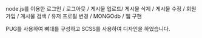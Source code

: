 node.js를 이용한 로그인 / 로그아웃 / 게시물 업로드/ 게시물 삭제 / 게시물 수정 / 회원가입 / 게시물 검색 / 유저 프로필 변경 / MONGOdb / 웹 구현

PUG를 사용하여 뼈대를 구성하고 SCSS를 사용하여 디자인을 하였습니다.




